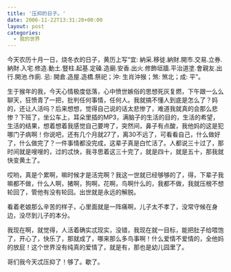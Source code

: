 ```yaml
---
title: '压抑的日子。'
date: 2006-11-22T13:31:28+00:00
layout: post
categories:
  - 我的世界
---
```


今天农历十月一日，烧冬衣的日子，黄历上写“宜: 納采.移徙.納財.開市.交易.立券.納財.入宅.修造.動土.豎柱.起基.定磉.造廟.安香.出火.修飾垣牆.平治道塗.會親友.出行.開池.作廁. 忌: 開倉.造屋.造橋.祭祀；沖: 生肖沖猴；煞: 煞北；成: 平”。

生于猴年的我，今天心情极度低落，心中愤世嫉俗的思想死灰复燃，下午跟一么么聊天，狂愤青了一把，批判任何事情，任何人。我就搞不懂人到底是怎么了？妈的，还让人活吗？后来想想，觉得自己说的话太悲惨了，难道我就真的会那么悲惨？下班了，坐公车上，耳朵里插的MP3，满脑子的生活的目的，生活的希望，生活的结果，想着想着我感觉自己要垮了，突然间，鼻子有点酸，我他妈的这是犯哪门子病啊！你说吧，还有几个月就27了，离30不远了，可看看自己，什么做好了，什么做完了？一件事情都没完成，这辈子真是白忙活了。人都说三十过了，那时间就是嗖嗖的，过的忒快，我寻思着这三十完了，就是四十，就是五十，那我就快变黄土了。

哎哟，真是个累啊，嘛时候才是活完啊？我这一世就已经够够的了，得，下辈子我嘛都不做，什么人啊，猪啊，狗啊，花啊，鸟啊什么的，我都不做，我就压根不想轮回了，管他有没有轮回。出世就是永远的解脱。

看着老娘那么辛苦的样子，心里面就是一阵痛啊，儿子太不孝了，没常守候在身边，没尽到儿子的本分。

我现在啊，就觉得，人活着确实忒现实，没错，我现在就一目标，能把肚子给喂饱了，开心了，快乐了，那就成了，哪来那么多鸟事啊！什么爱情不爱情的，全他妈的放屁！这个世界没有纯真的爱情了，就是有，那也是幼儿园里了。

哥们我今天忒压抑了！够了。歇了。